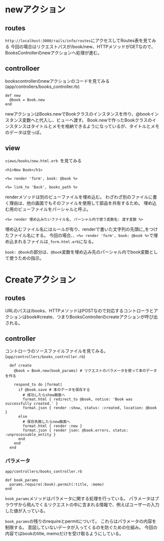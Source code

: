 # newアクション

## routes
`http://localhost:3000/rails/info/routes`にアクセスしてRoutes表を見てみる
今回の場合はリクエストパスが/book/new、HTTPメソッドがGETなので、BooksControllerのnewアクションへ処理が進む。

## controlloer

bookscontrollerのnewアクションのコードを見てみる
(app/controllers/books_controller.rb)

```
def new
  @book = Book.new
end
```

newアクションはBooks.newでBookクラスのインスタンスを作り、@bookインスタンス変数へと代入し、ビューへ渡す。
Book.newで作ったBookクラスのインスタンスはタイトルとメモを格納できるようになっているが、タイトルとメモのデータは空っぽ。

## view
`views/books/new.html.erb `を見てみる

```
<h1>New Book</h1>

<%= render 'form', book: @book %>

<%= link_to 'Back', books_path %>
```

renderメソッドは別のビューファイルを埋め込む。
わざわざ別のファイルに書く理由は、他の画面でもそのファイルを使用して部品を共有するため。
埋め込む用のビューファイルをパーシャルと呼ぶ。

```
<%= render 埋め込みたいファイル名, パーシャル内で使う変数名: 渡す変数 %>
```

埋め込むファイル名にはルールが有り、renderで書いた文字列の先頭に_をつけたファイル名にする。
今回の場合、`、<%= render 'form', book: @book %>`で埋め込まれるファイルは`_form.html.erb`になる。

`book: @book`の部分は、`@book`変数を埋め込み先のパーシャル内でbook変数として使うための指示。

# Createアクション

## routes

URLのパスは/books、HTTPメソッドはPOSTなので対応するコントローラとアクションはbook#create、つまりBooksControllerのcreateアクションが呼び出される。

## controller

コントローラのソースファイルファイルを見てみる。
(`app/controllers/books_controller.rb`)

```
  def create
    @book = Book.new(book_params) # リクエストのパラメータを使って本のデータを作る

    respond_to do |format|
      if @book.save # 本のデータを保存する
        # 成功したらshow画面へ
        format.html { redirect_to @book, notice: 'Book was successfully created.' }
        format.json { render :show, status: :created, location: @book }
      else
        # 保存失敗したらnew画面へ
        format.html { render :new }
        format.json { render json: @book.errors, status: :unprocessable_entity }
      end
    end
  end

```

### パラメータ
`app/controllers/books_controller.rb`

```
def book_params
  params.require(:book).permit(:title, :memo)
end
```

`book_params`メソッドはパラメータに関する処理を行っている。
パラメータはブラウザから飛んでくるリクエストの中に含まれる情報で、例えばユーザーの入力した値が入っている。

`book_params`の残りのrequireとpermitについて。
これらはパラメータの内容を制限する。
意図していないデータが入ってくるのを防ぐための仕組み。
今回の内容ではbookのtitle, memoだけを受け取るようにしている。


